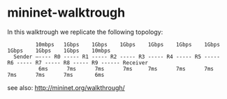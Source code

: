 # mininet-walktrough

In this walktrough we replicate the following topology:

```
         10mbps   1Gbps    1Gbps    1Gbps    1Gbps    1Gbps    1Gbps    1Gbps    1Gbps    1Gbps    10mbps
  Sender —---- R0 ----- R1 ----- R2 ----- R3 ----- R4 ----- R5 ----- R6 ----- R7 ----- R8 ----- R9 ------ Receiver
          6ms      7ms      7ms      7ms     7ms      7ms      7ms      7ms      7ms      7ms       6ms
```

see also: http://mininet.org/walkthrough/
